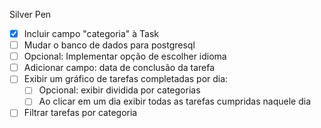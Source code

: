 Silver Pen

- [x] Incluir campo "categoria" à Task
- [ ] Mudar o banco de dados para postgresql
- [ ] Opcional: Implementar opção de escolher idioma
- [ ] Adicionar campo: data de conclusão da tarefa
- [ ] Exibir um gráfico de tarefas completadas por dia:
    - [ ] Opcional: exibir dividida por categorias
    - [ ] Ao clicar em um dia exibir todas as tarefas cumpridas naquele dia
- [ ] Filtrar tarefas por categoria
